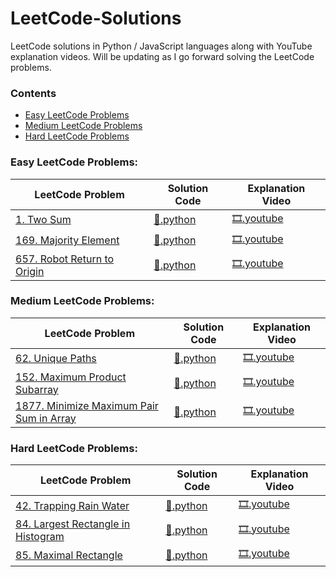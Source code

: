 # LeetCode-Solutions
LeetCode solutions in Python / JavaScript languages along with YouTube explanation videos. Will be updating as I go forward solving the LeetCode problems.

### Contents
 - [Easy LeetCode Problems](#easy-leetcode-problems)
 - [Medium LeetCode Problems](#medium-leetcode-problems)
 - [Hard LeetCode Problems](#hard-leetcode-problems)

### Easy LeetCode Problems:

| LeetCode Problem                                                                                                          | Solution Code                                                                                                                                                                  | Explanation Video                                                                   |
| ------------------------------------------------------------------------------------------------------------------------- | ------------------------------------------------------------------------------------------------------------------------------------------------------------------------------ | ----------------------------------------------------------------------------------- |
| [1. Two Sum](https://leetcode.com/problems/two-sum/ "View Problem Statement On LeetCode")                                 | [:page_facing_up:.python](https://github.com/shaheershukur/LeetCode-Python-Solutions/blob/main/Python%20Solutions/1.%20Two%20Sum.py "View Solution Code")                      | [:film_strip:.youtube](https://youtu.be/LVSE4e4IYmE "Watch Explanation on YouTube") |
| [169. Majority Element](https://leetcode.com/problems/majority-element/ "View Problem Statement On LeetCode")             | [:page_facing_up:.python](https://github.com/shaheershukur/LeetCode-Python-Solutions/blob/main/Python%20Solutions/169.%20Majority%20Element.py "View Solution Code")           | [:film_strip:.youtube](https://youtu.be/2wX-X76THKI "Watch Explanation on YouTube") |
| [657. Robot Return to Origin](https://leetcode.com/problems/robot-return-to-origin/ "View Problem Statement On LeetCode") | [:page_facing_up:.python](https://github.com/shaheershukur/LeetCode-Python-Solutions/blob/main/Python%20Solutions/657.%20Robot%20Return%20to%20Origin.py "View Solution Code") | [:film_strip:.youtube](https://youtu.be/a2dE7K14-MA "Watch Explanation on YouTube") |

### Medium LeetCode Problems:

| LeetCode Problem                                                                                                                                   | Solution Code                                                                                                                                                                                   | Explanation Video                                                                   |
| -------------------------------------------------------------------------------------------------------------------------------------------------- | ----------------------------------------------------------------------------------------------------------------------------------------------------------------------------------------------- | ----------------------------------------------------------------------------------- |
| [62. Unique Paths](https://leetcode.com/problems/unique-paths/ "View Problem Statement On LeetCode")                                               | [:page_facing_up:.python](https://github.com/shaheershukur/LeetCode-Python-Solutions/blob/main/Python%20Solutions/62.%20Unique%20Paths.py "View Solution Code")                                 | [:film_strip:.youtube](https://youtu.be/2Ws2ME9yoEc "Watch Explanation on YouTube") |
| [152. Maximum Product Subarray](https://leetcode.com/problems/maximum-product-subarray/ "View Problem Statement On LeetCode")                      | [:page_facing_up:.python](https://github.com/shaheershukur/LeetCode-Python-Solutions/blob/main/Python%20Solutions/152.%20Maximum%20Product%20Subarray.py "View Solution Code")                  | [:film_strip:.youtube](https://youtu.be/hbzPkxYfGbk "Watch Explanation on YouTube") |
| [1877. Minimize Maximum Pair Sum in Array](https://leetcode.com/problems/minimize-maximum-pair-sum-in-array/ "View Problem Statement On LeetCode") | [:page_facing_up:.python](https://github.com/shaheershukur/LeetCode-Python-Solutions/blob/main/Python%20Solutions/1877.%20Minimize%20Maximum%20Pair%20Sum%20in%20Array.py "View Solution Code") | [:film_strip:.youtube](https://youtu.be/gfknIRBvMLE "Watch Explanation on YouTube") |

### Hard LeetCode Problems:

| LeetCode Problem                                                                                                                         | Solution Code                                                                                                                                                                         | Explanation Video                                                                   |
| ---------------------------------------------------------------------------------------------------------------------------------------- | ------------------------------------------------------------------------------------------------------------------------------------------------------------------------------------- | ----------------------------------------------------------------------------------- |
| [42. Trapping Rain Water](https://leetcode.com/problems/trapping-rain-water/ "View Problem Statement On LeetCode")                       | [:page_facing_up:.python](https://github.com/shaheershukur/LeetCode-Python-Solutions/blob/main/Python%20Solutions/42.%20Trapping%20Rain%20Water.py "View Solution Code")              | [:film_strip:.youtube](https://youtu.be/nwdM2htNgNw "Watch Explanation on YouTube") |
| [84. Largest Rectangle in Histogram](https://leetcode.com/problems/largest-rectangle-in-histogram/ "View Problem Statement On LeetCode") | [:page_facing_up:.python](https://github.com/shaheershukur/LeetCode-Python-Solutions/blob/main/Python%20Solutions/84.%20Largest%20Rectangle%20in%20Histogram.py "View Solution Code") | [:film_strip:.youtube](https://youtu.be/tkiM_maIkv4 "Watch Explanation on YouTube") |
| [85. Maximal Rectangle](https://leetcode.com/problems/maximal-rectangle/ "View Problem Statement On LeetCode")                           | [:page_facing_up:.python](https://github.com/shaheershukur/LeetCode-Python-Solutions/blob/main/Python%20Solutions/85.%20Maximal%20Rectangle.py "View Solution Code")                  | [:film_strip:.youtube](https://youtu.be/9axHSSBfjcE "Watch Explanation on YouTube") |

